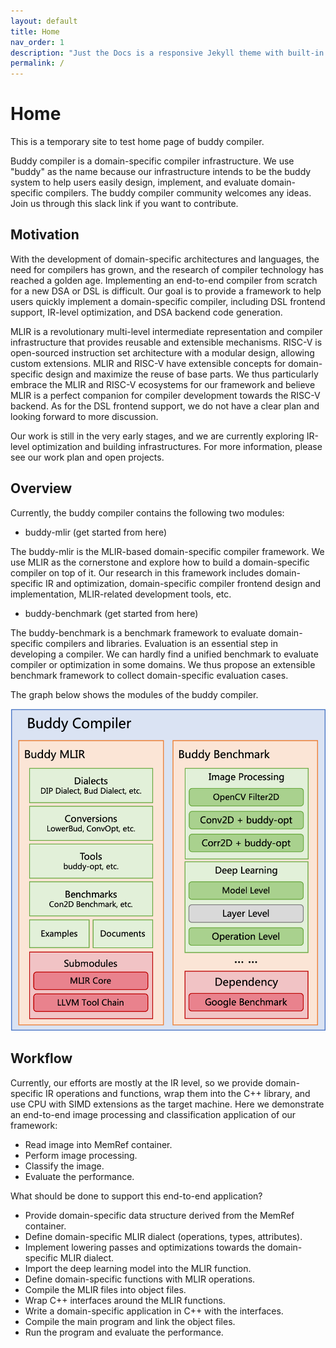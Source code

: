 ```yaml
---
layout: default
title: Home
nav_order: 1
description: "Just the Docs is a responsive Jekyll theme with built-in search that is easily customizable and hosted on GitHub Pages."
permalink: /
---
```


# Home

This is a temporary site to test home page of buddy compiler. 

Buddy compiler is a domain-specific compiler infrastructure. We use "buddy" as the name because our infrastructure intends to be the buddy system to help users easily design, implement, and evaluate domain-specific compilers.
The buddy compiler community welcomes any ideas. Join us through this slack link if you want to contribute.

## Motivation

With the development of domain-specific architectures and languages, the need for compilers has grown, and the research of compiler technology has reached a golden age. Implementing an end-to-end compiler from scratch for a new DSA or DSL is difficult. Our goal is to provide a framework to help users quickly implement a domain-specific compiler, including DSL frontend support, IR-level optimization, and DSA backend code generation. 

MLIR is a revolutionary multi-level intermediate representation and compiler infrastructure that provides reusable and extensible mechanisms. RISC-V is open-sourced instruction set architecture with a modular design, allowing custom extensions. MLIR and RISC-V have extensible concepts for domain-specific design and maximize the reuse of base parts. We thus particularly embrace the MLIR and RISC-V ecosystems for our framework and believe MLIR is a perfect companion for compiler development towards the RISC-V backend. As for the DSL frontend support, we do not have a clear plan and looking forward to more discussion.

Our work is still in the very early stages, and we are currently exploring IR-level optimization and building infrastructures. For more information, please see our work plan and open projects.

## Overview

Currently, the buddy compiler contains the following two modules:

- buddy-mlir (get started from here)

The buddy-mlir is the MLIR-based domain-specific compiler framework. We use MLIR as the cornerstone and explore how to build a domain-specific compiler on top of it. Our research in this framework includes domain-specific IR and optimization, domain-specific compiler frontend design and implementation, MLIR-related development tools, etc.

- buddy-benchmark (get started from here)

The buddy-benchmark is a benchmark framework to evaluate domain-specific compilers and libraries. Evaluation is an essential step in developing a compiler. We can hardly find a unified benchmark to evaluate compiler or optimization in some domains. We thus propose an extensible benchmark framework to collect domain-specific evaluation cases.

The graph below shows the modules of the buddy compiler.

![overview](./Images/overview.png)

## Workflow

Currently, our efforts are mostly at the IR level, so we provide domain-specific IR operations and functions, wrap them into the C++ library, and use CPU with SIMD extensions as the target machine. Here we demonstrate an end-to-end image processing and classification application of our framework:

- Read image into MemRef container.
- Perform image processing.
- Classify the image.
- Evaluate the performance.

What should be done to support this end-to-end application?

- Provide domain-specific data structure derived from the MemRef container.
- Define domain-specific MLIR dialect (operations, types, attributes).
- Implement lowering passes and optimizations towards the domain-specific MLIR dialect.
- Import the deep learning model into the MLIR function.
- Define domain-specific functions with MLIR operations.
- Compile the MLIR files into object files.
- Wrap C++ interfaces around the MLIR functions.
- Write a domain-specific application in C++ with the interfaces.
- Compile the main program and link the object files.
- Run the program and evaluate the performance.


